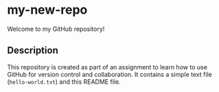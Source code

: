# my-new-repo

Welcome to my GitHub repository!

## Description

This repository is created as part of an assignment to learn how to use GitHub for version control and collaboration. It contains a simple text file (`hello-world.txt`) and this README file.
